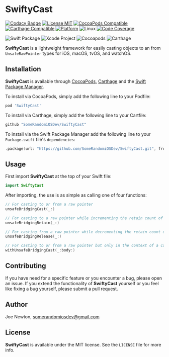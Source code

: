 SwiftyCast
========

[![Codacy Badge](https://api.codacy.com/project/badge/Grade/d30d31c29f17449481b97a04610ff5b9)](https://app.codacy.com/app/SomeRandomiOSDev/SwiftyCast?utm_source=github.com&utm_medium=referral&utm_content=SomeRandomiOSDev/SwiftyCast&utm_campaign=Badge_Grade_Dashboard)
[![License MIT](https://img.shields.io/cocoapods/l/SwiftyCast.svg)](https://cocoapods.org/pods/SwiftyCast)
[![CocoaPods Compatible](https://img.shields.io/cocoapods/v/SwiftyCast.svg)](https://cocoapods.org/pods/SwiftyCast) 
[![Carthage Compatible](https://img.shields.io/badge/Carthage-compatible-4BC51D.svg?style=flat)](https://github.com/Carthage/Carthage) 
[![Platform](https://img.shields.io/cocoapods/p/SwiftyCast.svg)](https://cocoapods.org/pods/SwiftyCast)
![Linux](https://img.shields.io/badge/platform-linux-lightgrey)
[![Code Coverage](https://codecov.io/gh/SomeRandomiOSDev/SwiftyCast/branch/master/graph/badge.svg)](https://codecov.io/gh/SomeRandomiOSDev/SwiftyCast)

![Swift Package](https://github.com/SomeRandomiOSDev/SwiftyCast/workflows/Swift%20Package/badge.svg)
![Xcode Project](https://github.com/SomeRandomiOSDev/SwiftyCast/workflows/Xcode%20Project/badge.svg)
![Cocoapods](https://github.com/SomeRandomiOSDev/SwiftyCast/workflows/Cocoapods/badge.svg)
![Carthage](https://github.com/SomeRandomiOSDev/SwiftyCast/workflows/Carthage/badge.svg)

**SwiftyCast** is a lightweight framework for easily casting objects to an from `UnsafeRawPointer` types for iOS, macOS, tvOS, and watchOS.

Installation
--------

**SwiftyCast** is available through [CocoaPods](https://cocoapods.org), [Carthage](https://github.com/Carthage/Carthage) and the [Swift Package Manager](https://swift.org/package-manager/). 

To install via CocoaPods, simply add the following line to your Podfile:

```ruby
pod 'SwiftyCast'
```

To install via Carthage, simply add the following line to your Cartfile:

```ruby
github "SomeRandomiOSDev/SwiftyCast"
```

To install via the Swift Package Manager add the following line to your `Package.swift` file's `dependencies`:

```swift
.package(url: "https://github.com/SomeRandomiOSDev/SwiftyCast.git", from: "1.0.0")
```

Usage
--------

First import **SwiftyCast** at the top of your Swift file:

```swift
import SwiftyCast
```

After importing, the use is as simple as calling one of four functions:

```swift
// For casting to or from a raw pointer
unsafeBridgingCast(_:) 

// For casting to a raw pointer while incrementing the retain count of the object
unsafeBridgingRetain(_:)

// For casting from a raw pointer while decrementing the retain count of the object
unsafeBridgingRelease(_:)

// For casting to or from a raw pointer but only in the context of a callback block
withUnsafeBridgingCast(_:body:)
```

Contributing
--------

If you have need for a specific feature or you encounter a bug, please open an issue. If you extend the functionality of **SwiftyCast** yourself or you feel like fixing a bug yourself, please submit a pull request.

Author
--------

Joe Newton, somerandomiosdev@gmail.com

License
--------

**SwiftyCast** is available under the MIT license. See the `LICENSE` file for more info.
